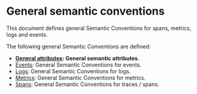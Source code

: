 <!--- Hugo front matter used to generate the website version of this page:
linkTitle: General
weight: -1
auto_gen: below
--->

# General semantic conventions

This document defines general Semantic Conventions for spans, metrics, logs and events.

The following general Semantic Conventions are defined:

- **[General attributes](attributes.md): General semantic attributes**.
- [Events](events.md): General Semantic Conventions for events.
- [Logs](logs.md): General Semantic Conventions for logs.
- [Metrics](metrics.md): General Semantic Conventions for metrics.
- [Spans](trace.md): General Semantic Conventions for traces / spans.
